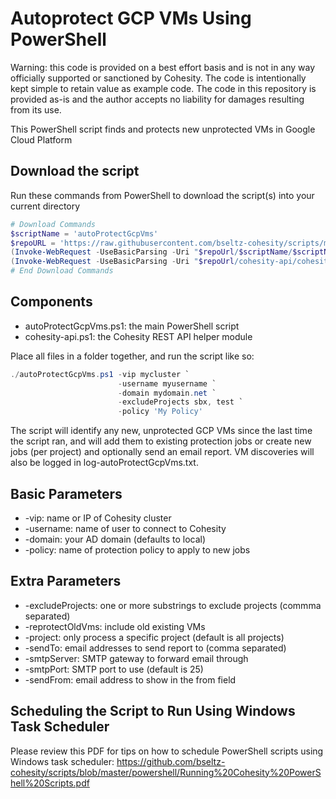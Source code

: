 # Autoprotect GCP VMs Using PowerShell

Warning: this code is provided on a best effort basis and is not in any way officially supported or sanctioned by Cohesity. The code is intentionally kept simple to retain value as example code. The code in this repository is provided as-is and the author accepts no liability for damages resulting from its use.

This PowerShell script finds and protects new unprotected VMs in Google Cloud Platform

## Download the script

Run these commands from PowerShell to download the script(s) into your current directory

```powershell
# Download Commands
$scriptName = 'autoProtectGcpVms'
$repoURL = 'https://raw.githubusercontent.com/bseltz-cohesity/scripts/master/powershell'
(Invoke-WebRequest -UseBasicParsing -Uri "$repoUrl/$scriptName/$scriptName.ps1").content | Out-File "$scriptName.ps1"; (Get-Content "$scriptName.ps1") | Set-Content "$scriptName.ps1"
(Invoke-WebRequest -UseBasicParsing -Uri "$repoUrl/cohesity-api/cohesity-api.ps1").content | Out-File cohesity-api.ps1; (Get-Content cohesity-api.ps1) | Set-Content cohesity-api.ps1
# End Download Commands
```

## Components

* autoProtectGcpVms.ps1: the main PowerShell script
* cohesity-api.ps1: the Cohesity REST API helper module

Place all files in a folder together, and run the script like so:

```powershell
./autoProtectGcpVms.ps1 -vip mycluster `
                        -username myusername `
                        -domain mydomain.net `
                        -excludeProjects sbx, test `
                        -policy 'My Policy'
```

The script will identify any new, unprotected GCP VMs since the last time the script ran, and will add them to existing protection jobs or create new jobs (per project) and optionally send an email report. VM discoveries will also be logged in log-autoProtectGcpVms.txt.

## Basic Parameters

* -vip: name or IP of Cohesity cluster
* -username: name of user to connect to Cohesity
* -domain: your AD domain (defaults to local)
* -policy: name of protection policy to apply to new jobs

## Extra Parameters

* -excludeProjects: one or more substrings to exclude projects (commma separated)
* -reprotectOldVms: include old existing VMs
* -project: only process a specific project (default is all projects)
* -sendTo: email addresses to send report to (comma separated)
* -smtpServer: SMTP gateway to forward email through
* -smtpPort: SMTP port to use (default is 25)
* -sendFrom: email address to show in the from field

## Scheduling the Script to Run Using Windows Task Scheduler

Please review this PDF for tips on how to schedule PowerShell scripts using Windows task scheduler: <https://github.com/bseltz-cohesity/scripts/blob/master/powershell/Running%20Cohesity%20PowerShell%20Scripts.pdf>
